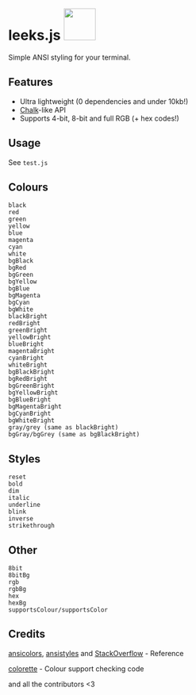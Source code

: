 # leeks.js <img src='https://u.derpyenterprises.org/IDGl' height='64' width='64'>
Simple ANSI styling for your terminal. 

## Features
* Ultra lightweight (0 dependencies and under 10kb!)
* [Chalk](https://github.com/chalk/chalk)-like API
* Supports 4-bit, 8-bit and full RGB (+ hex codes!)

## Usage
See ``test.js``

## Colours
```
black
red
green
yellow
blue
magenta
cyan
white
bgBlack
bgRed
bgGreen
bgYellow
bgBlue
bgMagenta
bgCyan
bgWhite
blackBright
redBright
greenBright
yellowBright
blueBright
magentaBright
cyanBright
whiteBright
bgBlackBright
bgRedBright
bgGreenBright
bgYellowBright
bgBlueBright
bgMagentaBright
bgCyanBright
bgWhiteBright
gray/grey (same as blackBright)
bgGray/bgGrey (same as bgBlackBright)
```
## Styles
```
reset
bold
dim
italic
underline
blink
inverse
strikethrough
```

## Other
```
8bit
8bitBg
rgb
rgbBg
hex
hexBg
supportsColour/supportsColor
```

## Credits
[ansicolors](https://github.com/thlorenz/ansicolors), [ansistyles](https://github.com/thlorenz/ansistyles) and [StackOverflow](https://stackoverflow.com/a/33206814) - Reference

[colorette](https://github.com/jorgebucaran/colorette) - Colour support checking code

and all the contributors <3